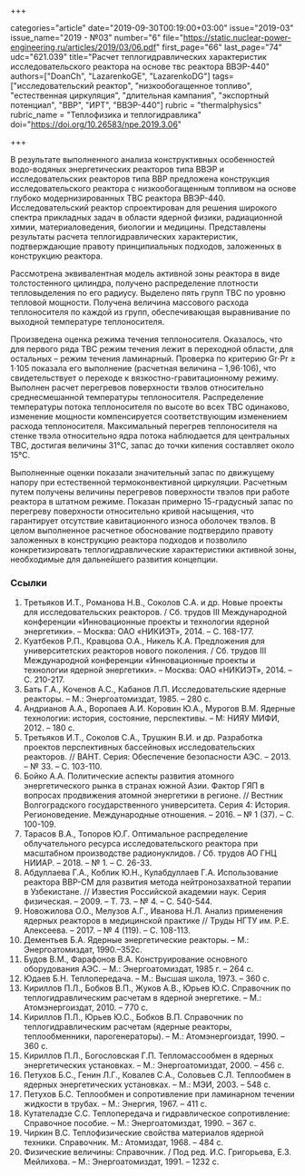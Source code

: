 +++

categories="article"
date="2019-09-30T00:19:00+03:00"
issue="2019-03"
issue_name="2019 - №03"
number="6"
file="https://static.nuclear-power-engineering.ru/articles/2019/03/06.pdf"
first_page="66"
last_page="74"
udc="621.039"
title="Расчет теплогидравлических характеристик исследовательского реактора на основе твс реактора ВВЭР-440"
authors=["DoanCh", "LazarenkoGE", "LazarenkoDG"]
tags=["исследовательский реактор", "низкообогащенное топливо", "естественная циркуляция", "длительная кампания", "экспортный потенциал", "ВВР", "ИРТ", "ВВЭР-440"]
rubric = "thermalphysics"
rubric_name = "Теплофизика и теплогидравлика"
doi="https://doi.org/10.26583/npe.2019.3.06"

+++

В результате выполненного анализа конструктивных особенностей водо-водяных энергетических реакторов типа ВВЭР и исследовательских реакторов типа ВВР предложена конструкция исследовательского реактора с низкообогащенным топливом на основе глубоко модернизированных ТВС реактора ВВЭР-440. Исследовательский реактор спроектирован для решения широкого спектра прикладных задач в области ядерной физики, радиационной химии, материаловедения, биологии и медицины. Представлены результаты расчета теплогидравлических характеристик, подтверждающие правоту принципиальных подходов, заложенных в конструкцию реактора.

Рассмотрена эквивалентная модель активной зоны реактора в виде толстостенного цилиндра, получено распределение плотности тепловыделения по его радиусу. Выделено пять групп ТВС по уровню тепловой мощности. Получена величина массового расхода теплоносителя по каждой из групп, обеспечивающая выравнивание по выходной температуре теплоносителя.

Произведена оценка режима течения теплоносителя. Оказалось, что для первого ряда ТВС режим течения лежит в переходной области, для остальных – режим течения ламинарный. Проверка по критерию Gr⋅Pr ≥ 1⋅105 показала его выполнение (расчетная величина – 1,96⋅106), что свидетельствует о переходе к вязкостно-гравитационному режиму. Выполнен расчет перегревов поверхности твэлов относительно среднесмешанной температуры теплоносителя. Распределение температуры потока теплоносителя по высоте во всех ТВС одинаково, изменение мощности компенсируется соответствующим изменением расхода теплоносителя. Максимальный перегрев теплоносителя на стенке твэла относительно ядра потока наблюдается для центральных ТВС, достигая величины 31°C, запас до точки кипения составляет около 15°С.

Выполненные оценки показали значительный запас по движущему напору при естественной термоконвективной циркуляции. Расчетным путем получены величины перегревов поверхности твэлов при работе реактора в штатном режиме. Показан примерно 15-градусный запас по перегреву поверхности относительно кривой насыщения, что гарантирует отсутствие кавитационного износа оболочек твэлов. В целом выполненное расчетное обоснование подтвердило правоту заложенных в конструкцию реактора подходов и позволило конкретизировать теплогидравлические характеристики активной зоны, необходимые для дальнейшего развития концепции.

### Ссылки

1. Третьяков И.Т., Романова Н.В., Соколов С.А. и др. Новые проекты для исследовательских реакторов. / Сб. трудов III Международной конференции «Инновационные проекты и технологии ядерной энергетики». – Москва: ОАО «НИКИЭТ», 2014. – С. 168-177.
2. Куатбеков Р.П., Кравцова О.А., Никель К.А. Предложения для университетских реакторов нового поколения. / Сб. трудов III Международной конференции «Инновационные проекты и технологии ядерной энергетики». – Москва: ОАО «НИКИЭТ», 2014. – С. 210-217.
3. Бать Г.А., Коченов А.С., Кабанов Л.П. Исследовательские ядерные реакторы. – М.: Энергоатомиздат, 1985. – 280 с.
4. Андрианов А.А., Воропаев А.И. Коровин Ю.А., Мурогов В.М. Ядерные технологии: история, состояние, перспективы. – М: НИЯУ МИФИ, 2012. – 180 с.
5. Третьяков И.Т., Соколов С.А., Трушкин В.И. и др. Разработка проектов перспективных бассейновых исследовательских реакторов. // ВАНТ. Серия: Обеспечение безопасности АЭС. – 2013. – № 33. – С. 103-110.
6. Бойко А.А. Политические аспекты развития атомного энергетического рынка в странах южной Азии. Фактор ГЯП в вопросах продвижения атомной энергетики в регионе. // Вестник Волгоградского государственного университета. Серия 4: История. Регионоведение. Международные отношения. – 2016. – № 1 (37). – С. 100-109.
7. Тарасов В.А., Топоров Ю.Г. Оптимальное распределение облучательного ресурса исследовательского реактора при масштабном производстве радионуклидов. / Сб. трудов АО ГНЦ НИИАР. – 2018. – № 1. – С. 26-33.
8. Абдуллаева Г.А., Коблик Ю.Н., Кулабдуллаев Г.А. Использование реактора ВВР-СМ для развития метода нейтронозахватной терапии в Узбекистане. // Известия Российской академии наук. Серия физическая. – 2009. – Т. 73. – № 4. – С. 540-544.
9. Новожилова О.О., Мелузов А.Г., Иванова Н.Л. Анализ применения ядерных реакторов в медицинской практике // Труды НГТУ им. Р.Е. Алексеева. – 2017. – № 4 (119). – С. 108-113.
10. Дементьев Б.А. Ядерные энергетические реакторы. – М.: Энергоатомиздат, 1990.–352с.
11. Будов В.М., Фарафонов В.А. Конструирование основного оборудования АЭС. – М.: Энергоатомиздат, 1985 г. – 264 с.
12. Юдаев Б.Н. Теплопередача. – М.: Высшая школа, 1973. – 360 с.
13. Кириллов П.Л., Бобков В.П., Жуков А.В., Юрьев Ю.С. Справочник по теплогидравлическим расчетам в ядерной энергетике. – М.: Атомэнергоиздат, 2010. – 770 c.
14. Кириллов П.Л., Юрьев Ю.С., Бобков В.П. Справочник по теплогидравлическим расчетам (ядерные реакторы, теплообменники, парогенераторы). – М.: Атомэнергоиздат, 1990. – 360 c.
15. Кириллов П.Л., Богословская Г.П. Тепломассообмен в ядерных энергетических установках. – М.: Энергоатомиздат, 2000. – 456 с.
16. Петухов Б.С., Генин Л.Г., Ковалев С.А., Соловьев С.Л. Теплообмен в ядерных энергетических установках. – М.: МЭИ, 2003. – 548 с.
17. Петухов Б.С. Теплообмен и сопротивление при ламинарном течении жидкости в трубах. – М.: Энергия, 1967. – 411 с.
18. Кутателадзе С.С. Теплопередача и гидравлическое сопротивление: Справочное пособие. – М.: Энергоатомиздат, 1990. – 367 с.
19. Чиркин В.С. Теплофизические свойства материалов ядерной техники. Справочник. М.: Атомиздат, 1968. – 484 с.
20. Физические величины: Справочник. / Под ред. И.С. Григорьева, Е.З. Мейлихова. – М.: Энергоатомиздат, 1991. – 1232 с.